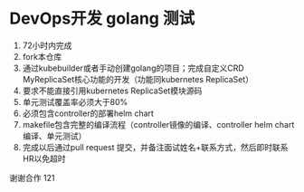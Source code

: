 # DevOps开发 golang 测试

1. 72小时内完成
2. fork本仓库
3. 通过kubebuilder或者手动创建golang的项目；完成自定义CRD MyReplicaSet核心功能的开发（功能同kubernetes ReplicaSet）
4. 要求不能直接引用kubernetes ReplicaSet模块源码
5. 单元测试覆盖率必须大于80%
6. 必须包含controller的部署helm chart
7. makefile包含完整的编译流程（controller镜像的编译、controller helm chart编译、单元测试）
8. 完成以后通过pull request 提交，并备注面试姓名+联系方式，然后即时联系HR以免超时

谢谢合作
121
